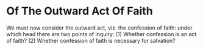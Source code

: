 # Of The Outward Act Of Faith

We must now consider the outward act, viz. the confession of faith: under which head there are two points of inquiry:
(1) Whether confession is an act of faith?
(2) Whether confession of faith is necessary for salvation?